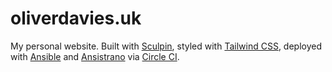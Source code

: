 # oliverdavies.uk

My personal website. Built with [Sculpin][1], styled with [Tailwind CSS][2], deployed with [Ansible][3] and [Ansistrano][4] via [Circle CI][5].

[1]: http://sculpin.io
[2]: https://tailwindcss.com
[3]: https://www.ansible.com
[4]: https://ansistrano.com
[5]: https://circleci.com
